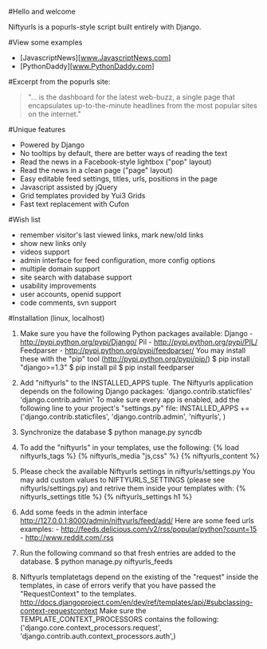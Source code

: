 #Hello and welcome

Niftyurls is a popurls-style script built entirely with Django.

#View some examples

* [JavascriptNews][www.JavascriptNews.com]
* [PythonDaddy][www.PythonDaddy.com]

#Excerpt from the popurls site:

> "... is the dashboard for the latest web-buzz, a single page that encapsulates up-to-the-minute headlines from the most popular sites on the internet."

#Unique features

* Powered by Django
* No tooltips by default, there are better ways of reading the text
* Read the news in a Facebook-style lightbox ("pop" layout)
* Read the news in a clean page ("page" layout)
* Easy editable feed settings, titles, urls, positions in the page
* Javascript assisted by jQuery
* Grid templates provided by Yui3 Grids
* Fast text replacement with Cufon

#Wish list

* remember visitor's last viewed links, mark new/old links
* show new links only
* videos support
* admin interface for feed configuration, more config options
* multiple domain support
* site search with database support
* usability improvements
* user accounts, openid support
* code comments, svn support

#Installation (linux, localhost)

1. Make sure you have the following Python packages available: Django - http://pypi.python.org/pypi/Django/ Pil - http://pypi.python.org/pypi/PIL/ Feedparser - http://pypi.python.org/pypi/feedparser/ You may install these with the "pip" tool (http://pypi.python.org/pypi/pip/) $ pip install "django>=1.3" $ pip install pil $ pip install feedparser
2. Add "niftyurls" to the INSTALLED_APPS tuple. The Niftyurls application depends on the following Django packages: 'django.contrib.staticfiles' 'django.contrib.admin' To make sure every app is enabled, add the following line to your project's "settings.py" file: INSTALLED_APPS += ('django.contrib.staticfiles', 'django.contrib.admin', 'niftyurls', )
3. Synchronize the database $ python manage.py syncdb
4. To add the "niftyurls" in your templates, use the following:
{% load niftyurls_tags %} {% niftyurls_media "js,css" %} {% niftyurls_content %}

5. Please check the available Niftyurls settings in niftyurls/settings.py You may add custom values to NIFTYURLS_SETTINGS (please see niftyurls/settings.py) and retrive them inside your templates with: {% niftyurls_settings title %} {% niftyurls_settings h1 %}
6. Add some feeds in the admin interface http://127.0.0.1:8000/admin/niftyurls/feed/add/ Here are some feed urls examples: - http://feeds.delicious.com/v2/rss/popular/python?count=15 - http://www.reddit.com/.rss
7. Run the following command so that fresh entries are added to the database. $ python manage.py niftyurls_feeds
8. Niftyurls templatetags depend on the existing of the "request" inside the templates, in case of errors verify that you have passed the "RequestContext" to the templates. http://docs.djangoproject.com/en/dev/ref/templates/api/#subclassing-context-requestcontext Make sure the TEMPLATE_CONTEXT_PROCESSORS contains the following: ('django.core.context_processors.request', 'django.contrib.auth.context_processors.auth',)
